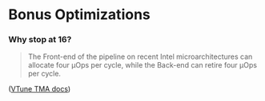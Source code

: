 # Bonus Optimizations

### Why stop at 16?

>  The Front-end of the pipeline on recent Intel microarchitectures
>  can allocate four µOps per cycle, while the Back-end can retire
>  four µOps per cycle.

([VTune TMA
docs](https://www.intel.com/content/www/us/en/docs/vtune-profiler/cookbook/2023-0/top-down-microarchitecture-analysis-method.html
))
